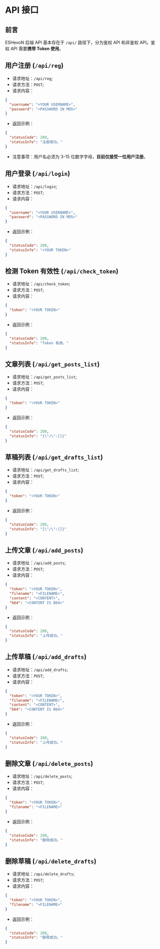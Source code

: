 # API 接口

## 前言

ESHexoN 后端 API 基本存在于 `/api/` 路径下，分为鉴权 API 和非鉴权 API。鉴权 API 需要**携带 Token 使用**。

## 用户注册 (`/api/reg`)

- 请求地址：`/api/reg`;
- 请求方法：`POST`;
- 请求内容：

```JSON
{
  "username": "<YOUR USERNAME>",
  "password": "<PASSWORD IN MD5>"
}
```
- 返回示例：

```JSON
{
  "statusCode": 200,
  "statusInfo": "注册成功。"
}
```

- 注意事项：用户名必须为 3-15 位数字字母，**目前仅接受一位用户注册**。


## 用户登录 (`/api/login`)

- 请求地址：`/api/login`;
- 请求方法：`POST`;
- 请求内容：

```JSON
{
  "username": "<YOUR USERNAME>",
  "password": "<PASSWORD IN MD5>"
}
```
- 返回示例：

```JSON
{
  "statusCode": 200,
  "statusInfo": "<YOUR TOKEN>"
}
```

## 检测 Token 有效性 (`/api/check_token`)

- 请求地址：`/api/check_token`;
- 请求方法：`POST`;
- 请求内容：

```JSON
{
  "token": "<YOUR TOKEN>"
}
```
- 返回示例：

```JSON
{
  "statusCode": 200,
  "statusInfo": "Token 有效。"
}
```

## 文章列表 (`/api/get_posts_list`)

- 请求地址：`/api/get_posts_list`;
- 请求方法：`POST`;
- 请求内容：

```JSON
{
  "token": "<YOUR TOKEN>"
}
```
- 返回示例：

```JSON
{
  "statusCode": 200,
  "statusInfo": "{\"/\":[]}"
}
```

## 草稿列表 (`/api/get_drafts_list`)

- 请求地址：`/api/get_drafts_list`;
- 请求方法：`POST`;
- 请求内容：

```JSON
{
  "token": "<YOUR TOKEN>"
}
```
- 返回示例：

```JSON
{
  "statusCode": 200,
  "statusInfo": "{\"/\":[]}"
}
```

## 上传文章 (`/api/add_posts`)

- 请求地址：`/api/add_posts`;
- 请求方法：`POST`;
- 请求内容：
```JSON
{
  "token": "<YOUR TOKEN>",
  "filename": "<FILENAME>",
  "content": "<CONTENT>",
  "b64": "<CONTENT IS B64>"
}
```

- 返回示例：

```JSON
{
  "statusCode": 200,
  "statusInfo": "上传成功。"
}
```

## 上传草稿 (`/api/add_drafts`)

- 请求地址：`/api/add_drafts`;
- 请求方法：`POST`;
- 请求内容：
```JSON
{
  "token": "<YOUR TOKEN>",
  "filename": "<FILENAME>",
  "content": "<CONTENT>",
  "b64": "<CONTENT IS B64>"
}
```

- 返回示例：

```JSON
{
  "statusCode": 200,
  "statusInfo": "上传成功。"
}
```

## 删除文章 (`/api/delete_posts`)

- 请求地址：`/api/delete_posts`;
- 请求方法：`POST`;
- 请求内容：
```JSON
{
  "token": "<YOUR TOKEN>",
  "filename": "<FILENAME>"
}
```

- 返回示例：

```JSON
{
  "statusCode": 200,
  "statusInfo": "删除成功。"
}
```

## 删除草稿 (`/api/delete_drafts`)

- 请求地址：`/api/delete_drafts`;
- 请求方法：`POST`;
- 请求内容：
```JSON
{
  "token": "<YOUR TOKEN>",
  "filename": "<FILENAME>"
}
```

- 返回示例：

```JSON
{
  "statusCode": 200,
  "statusInfo": "删除成功。"
}
```
